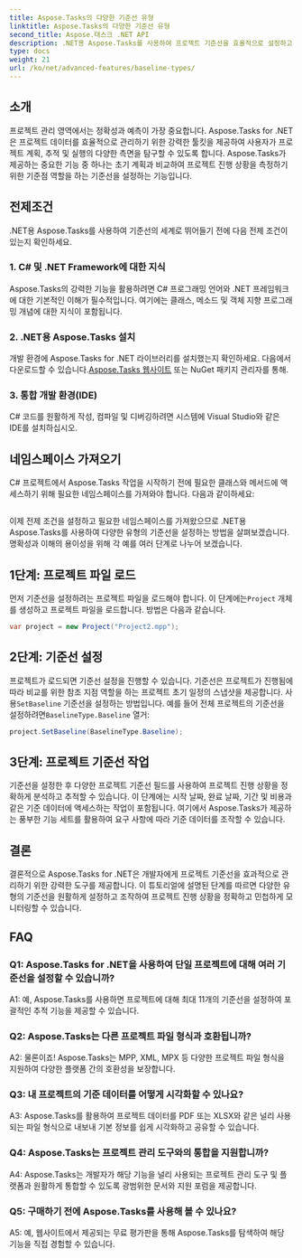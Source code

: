 ```yaml
---
title: Aspose.Tasks의 다양한 기준선 유형
linktitle: Aspose.Tasks의 다양한 기준선 유형
second_title: Aspose.태스크 .NET API
description: .NET용 Aspose.Tasks를 사용하여 프로젝트 기준선을 효율적으로 설정하고 조작하는 방법을 알아보세요.
type: docs
weight: 21
url: /ko/net/advanced-features/baseline-types/
---
```

## 소개

프로젝트 관리 영역에서는 정확성과 예측이 가장 중요합니다. Aspose.Tasks for .NET은 프로젝트 데이터를 효율적으로 관리하기 위한 강력한 툴킷을 제공하여 사용자가 프로젝트 계획, 추적 및 실행의 다양한 측면을 탐구할 수 있도록 합니다. Aspose.Tasks가 제공하는 중요한 기능 중 하나는 초기 계획과 비교하여 프로젝트 진행 상황을 측정하기 위한 기준점 역할을 하는 기준선을 설정하는 기능입니다.

## 전제조건

.NET용 Aspose.Tasks를 사용하여 기준선의 세계로 뛰어들기 전에 다음 전제 조건이 있는지 확인하세요.

### 1. C# 및 .NET Framework에 대한 지식

Aspose.Tasks의 강력한 기능을 활용하려면 C# 프로그래밍 언어와 .NET 프레임워크에 대한 기본적인 이해가 필수적입니다. 여기에는 클래스, 메소드 및 객체 지향 프로그래밍 개념에 대한 지식이 포함됩니다.

### 2. .NET용 Aspose.Tasks 설치

개발 환경에 Aspose.Tasks for .NET 라이브러리를 설치했는지 확인하세요. 다음에서 다운로드할 수 있습니다.[Aspose.Tasks 웹사이트](https://releases.aspose.com/tasks/net/) 또는 NuGet 패키지 관리자를 통해.

### 3. 통합 개발 환경(IDE)

C# 코드를 원활하게 작성, 컴파일 및 디버깅하려면 시스템에 Visual Studio와 같은 IDE를 설치하십시오.

## 네임스페이스 가져오기

C# 프로젝트에서 Aspose.Tasks 작업을 시작하기 전에 필요한 클래스와 메서드에 액세스하기 위해 필요한 네임스페이스를 가져와야 합니다. 다음과 같이하세요:

```csharp

```

이제 전제 조건을 설정하고 필요한 네임스페이스를 가져왔으므로 .NET용 Aspose.Tasks를 사용하여 다양한 유형의 기준선을 설정하는 방법을 살펴보겠습니다. 명확성과 이해의 용이성을 위해 각 예를 여러 단계로 나누어 보겠습니다.

## 1단계: 프로젝트 파일 로드

 먼저 기준선을 설정하려는 프로젝트 파일을 로드해야 합니다. 이 단계에는`Project` 개체를 생성하고 프로젝트 파일을 로드합니다. 방법은 다음과 같습니다.

```csharp
var project = new Project("Project2.mpp");
```

## 2단계: 기준선 설정

프로젝트가 로드되면 기준선 설정을 진행할 수 있습니다. 기준선은 프로젝트가 진행됨에 따라 비교를 위한 참조 지점 역할을 하는 프로젝트 초기 일정의 스냅샷을 제공합니다. 사용`SetBaseline` 기준선을 설정하는 방법입니다. 예를 들어 전체 프로젝트의 기준선을 설정하려면`BaselineType.Baseline` 열거:

```csharp
project.SetBaseline(BaselineType.Baseline);
```

## 3단계: 프로젝트 기준선 작업

기준선을 설정한 후 다양한 프로젝트 기준선 필드를 사용하여 프로젝트 진행 상황을 정확하게 분석하고 추적할 수 있습니다. 이 단계에는 시작 날짜, 완료 날짜, 기간 및 비용과 같은 기준 데이터에 액세스하는 작업이 포함됩니다. 여기에서 Aspose.Tasks가 제공하는 풍부한 기능 세트를 활용하여 요구 사항에 따라 기준 데이터를 조작할 수 있습니다.

## 결론

결론적으로 Aspose.Tasks for .NET은 개발자에게 프로젝트 기준선을 효과적으로 관리하기 위한 강력한 도구를 제공합니다. 이 튜토리얼에 설명된 단계를 따르면 다양한 유형의 기준선을 원활하게 설정하고 조작하여 프로젝트 진행 상황을 정확하고 민첩하게 모니터링할 수 있습니다.

## FAQ

### Q1: Aspose.Tasks for .NET을 사용하여 단일 프로젝트에 대해 여러 기준선을 설정할 수 있습니까?

A1: 예, Aspose.Tasks를 사용하면 프로젝트에 대해 최대 11개의 기준선을 설정하여 포괄적인 추적 기능을 제공할 수 있습니다.

### Q2: Aspose.Tasks는 다른 프로젝트 파일 형식과 호환됩니까?

A2: 물론이죠! Aspose.Tasks는 MPP, XML, MPX 등 다양한 프로젝트 파일 형식을 지원하여 다양한 플랫폼 간의 호환성을 보장합니다.

### Q3: 내 프로젝트의 기준 데이터를 어떻게 시각화할 수 있나요?

A3: Aspose.Tasks를 활용하여 프로젝트 데이터를 PDF 또는 XLSX와 같은 널리 사용되는 파일 형식으로 내보내 기본 정보를 쉽게 시각화하고 공유할 수 있습니다.

### Q4: Aspose.Tasks는 프로젝트 관리 도구와의 통합을 지원합니까?

A4: Aspose.Tasks는 개발자가 해당 기능을 널리 사용되는 프로젝트 관리 도구 및 플랫폼과 원활하게 통합할 수 있도록 광범위한 문서와 지원 포럼을 제공합니다.

### Q5: 구매하기 전에 Aspose.Tasks를 사용해 볼 수 있나요?

A5: 예, 웹사이트에서 제공되는 무료 평가판을 통해 Aspose.Tasks를 탐색하여 해당 기능을 직접 경험할 수 있습니다.